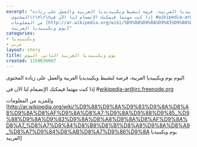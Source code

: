 ```yaml
---
excerpt: "اليوم يوم ويكيبيديا العربية، فرصة لنشيط ويكيبديديا العربية والعمل على زيادة
  المحتوى\r\n\r\nإذا كنت مهتما فيمكنك اﻹنضمام لنا اﻵن في #wikipedia-ar@irc.freenode.org\r\n\r\nوللمزيد
  من المعلومات [http://ar.wikipedia.org/wiki/%D9%88%D9%8A%D9%83%D9%8A%D8%A8%D9%8A%D8%AF%D9%8A%D8%A7:%D9%8A%D9%88%D9%85_%D9%88%D9%8A%D9%83%D9%8A%D8%A8%D9%8A%D8%AF%D9%8A%D8%A7_%D8%A7%D9%84%D8%B9%D8%B1%D8%A8%D9%8A%D8%A9_%D8%A7%D9%84%D8%AB%D8%A7%D9%86%D9%8A
  يوم ويكيبيديا العربية]"
categories:
- ويكيبيديا
- عربي
layout: story
title: يوم ويكيبيديا العربية الثاني، اليوم
created: 1159636087
---
```

اليوم يوم ويكيبيديا العربية، فرصة لنشيط ويكيبديديا العربية والعمل على زيادة المحتوى

إذا كنت مهتما فيمكنك اﻹنضمام لنا اﻵن في #wikipedia-ar@irc.freenode.org

وللمزيد من المعلومات [http://ar.wikipedia.org/wiki/%D9%88%D9%8A%D9%83%D9%8A%D8%A8%D9%8A%D8%AF%D9%8A%D8%A7:%D9%8A%D9%88%D9%85_%D9%88%D9%8A%D9%83%D9%8A%D8%A8%D9%8A%D8%AF%D9%8A%D8%A7_%D8%A7%D9%84%D8%B9%D8%B1%D8%A8%D9%8A%D8%A9_%D8%A7%D9%84%D8%AB%D8%A7%D9%86%D9%8A يوم ويكيبيديا العربية]
